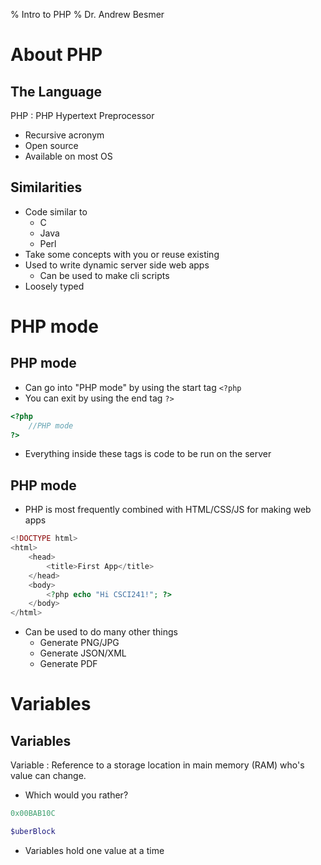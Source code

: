% Intro to PHP
% Dr. Andrew Besmer

# About PHP

## The Language
PHP
:   PHP Hypertext Preprocessor
<br />

* Recursive acronym
* Open source
* Available on most OS

## Similarities
* Code similar to
	* C
	* Java
	* Perl
* Take some concepts with you or reuse existing
* Used to write dynamic server side web apps
	* Can be used to make cli scripts
* Loosely typed

# PHP mode

## PHP mode
* Can go into "PHP mode" by using the start tag `<?php` 
* You can exit by using the end tag `?>`
```php
<?php
	//PHP mode
?>
```
* Everything inside these tags is code to be run on the server

## PHP mode
* PHP is most frequently combined with HTML/CSS/JS for making web apps
```php
<!DOCTYPE html>
<html>
	<head>
		<title>First App</title>
	</head>
	<body>
		<?php echo "Hi CSCI241!"; ?>
	</body>
</html>
```
* Can be used to do many other things
	* Generate PNG/JPG 
	* Generate JSON/XML
	* Generate PDF

# Variables

## Variables
Variable
:   Reference to a storage location in main memory (RAM) who's value can change.

* Which would you rather? 
```cpp
0x00BAB10C
```
```php
$uberBlock
```
* Variables hold one value at a time


<div class="notes">

</div>


